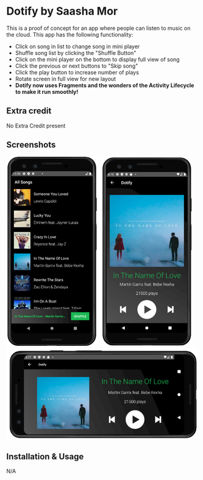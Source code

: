 
# Dotify by Saasha Mor

This is a proof of concept for an app where people can listen to music on the cloud.
This app has the following functionality:
- Click on song in list to change song in mini player
- Shuffle song list by clicking the "Shuffle Button"
- Click on the mini player on the bottom to display full view of song
- Click the previous or next buttons to "Skip song"
- Click the play button to increase number of plays
- Rotate screen in full view for new layout
- **Dotify now uses Fragments and the wonders of the Activity Lifecycle to make it run smoothly!**

## Extra credit
No Extra Credit present

## Screenshots
<img src="imgs/Screenshot1.png" alt="Screenshot of songs list" height="500" />
<img src="imgs/Screenshot2.png" alt="Screenshot of music player" height="500" />
<img src="imgs/Screenshot3.png" alt="Screenshot of music player" width="500" />

## Installation & Usage
N/A
